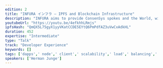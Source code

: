 ```yaml
---
edition: 2
title: "INFURA インフラ – IPFS and Blockchain Infrastructure"
description: "INFURA aims to provide ConsenSys spokes and the World, with a stable, robust, balanced, fault tolerant and easily scalable infrastructure of Ethereum and IPFS nodes."
youtubeUrl: "https://youtu.be/4efkhhLRmjs"
ipfsHash: "QmQX5L75gyX1yyVKatCCDE5EYtQ6PmPdfAZ3uVwCxAdkHL"
duration: 452
expertise: "Intermediate"
type: "Talk"
track: "Developer Experience"
keywords: []
tags: ['dapps',' node',' client',' scalability',' load',' balancing',' cache',' servers',' frontend',' roadmap',' fork',' state',' channel','Developer Experience']
speakers: ['Herman Junge']
---
```


